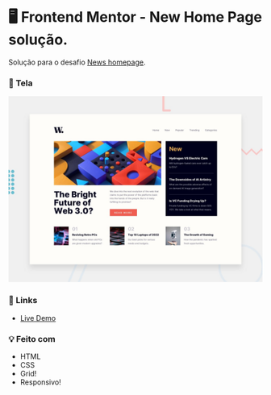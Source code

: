 # 🖥️ Frontend Mentor - New Home Page solução.

Solução para o desafio [News homepage](https://www.frontendmentor.io/challenges/news-homepage-H6SWTa1MFl).

### 🎨 Tela

![Screenshot do resultado](./design/desktop-preview.jpg)

### 🔗 Links

- [Live Demo](https://numenorr.github.io/FEM-NewsHomePage/)

### 💡 Feito com

- HTML
- CSS
- Grid!
- Responsivo!
